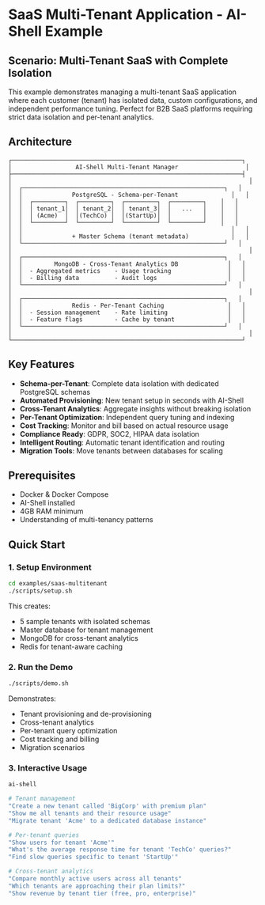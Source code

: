 # SaaS Multi-Tenant Application - AI-Shell Example

## Scenario: Multi-Tenant SaaS with Complete Isolation

This example demonstrates managing a multi-tenant SaaS application where each customer (tenant) has isolated data, custom configurations, and independent performance tuning. Perfect for B2B SaaS platforms requiring strict data isolation and per-tenant analytics.

## Architecture

```
┌─────────────────────────────────────────────────────────────────┐
│                  AI-Shell Multi-Tenant Manager                   │
├─────────────────────────────────────────────────────────────────┤
│                                                                   │
│  ┌─────────────────────────────────────────────────────────┐   │
│  │              PostgreSQL - Schema-per-Tenant               │   │
│  │  ┌─────────┐  ┌─────────┐  ┌─────────┐  ┌─────────┐    │   │
│  │  │ tenant_1│  │ tenant_2│  │ tenant_3│  │   ...   │    │   │
│  │  │ (Acme)  │  │(TechCo) │  │(StartUp)│  │         │    │   │
│  │  └─────────┘  └─────────┘  └─────────┘  └─────────┘    │   │
│  │                                                           │   │
│  │              + Master Schema (tenant metadata)            │   │
│  └─────────────────────────────────────────────────────────┘   │
│                                                                   │
│  ┌─────────────────────────────────────────────────────────┐   │
│  │         MongoDB - Cross-Tenant Analytics DB              │   │
│  │  - Aggregated metrics    - Usage tracking                │   │
│  │  - Billing data          - Audit logs                    │   │
│  └─────────────────────────────────────────────────────────┘   │
│                                                                   │
│  ┌─────────────────────────────────────────────────────────┐   │
│  │              Redis - Per-Tenant Caching                  │   │
│  │  - Session management    - Rate limiting                 │   │
│  │  - Feature flags         - Cache by tenant               │   │
│  └─────────────────────────────────────────────────────────┘   │
│                                                                   │
└─────────────────────────────────────────────────────────────────┘
```

## Key Features

- **Schema-per-Tenant**: Complete data isolation with dedicated PostgreSQL schemas
- **Automated Provisioning**: New tenant setup in seconds with AI-Shell
- **Cross-Tenant Analytics**: Aggregate insights without breaking isolation
- **Per-Tenant Optimization**: Independent query tuning and indexing
- **Cost Tracking**: Monitor and bill based on actual resource usage
- **Compliance Ready**: GDPR, SOC2, HIPAA data isolation
- **Intelligent Routing**: Automatic tenant identification and routing
- **Migration Tools**: Move tenants between databases for scaling

## Prerequisites

- Docker & Docker Compose
- AI-Shell installed
- 4GB RAM minimum
- Understanding of multi-tenancy patterns

## Quick Start

### 1. Setup Environment

```bash
cd examples/saas-multitenant
./scripts/setup.sh
```

This creates:
- 5 sample tenants with isolated schemas
- Master database for tenant management
- MongoDB for cross-tenant analytics
- Redis for tenant-aware caching

### 2. Run the Demo

```bash
./scripts/demo.sh
```

Demonstrates:
- Tenant provisioning and de-provisioning
- Cross-tenant analytics
- Per-tenant query optimization
- Cost tracking and billing
- Migration scenarios

### 3. Interactive Usage

```bash
ai-shell

# Tenant management
"Create a new tenant called 'BigCorp' with premium plan"
"Show me all tenants and their resource usage"
"Migrate tenant 'Acme' to a dedicated database instance"

# Per-tenant queries
"Show users for tenant 'Acme'"
"What's the average response time for tenant 'TechCo' queries?"
"Find slow queries specific to tenant 'StartUp'"

# Cross-tenant analytics
"Compare monthly active users across all tenants"
"Which tenants are approaching their plan limits?"
"Show revenue by tenant tier (free, pro, enterprise)"
